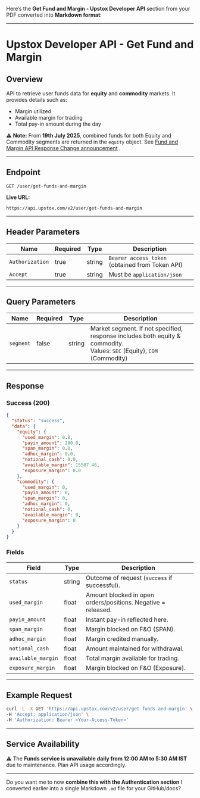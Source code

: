 Here’s the **Get Fund and Margin - Upstox Developer API** section from your PDF converted into **Markdown format**:

---

# Upstox Developer API - Get Fund and Margin

## Overview

API to retrieve user funds data for **equity** and **commodity** markets.
It provides details such as:

* Margin utilized
* Available margin for trading
* Total pay-in amount during the day

⚠️ **Note:**
From **19th July 2025**, combined funds for both Equity and Commodity segments are returned in the `equity` object. See [Fund and Margin API Response Change announcement](https://upstox.com/developer/api-documentation/announcements/fund-margin-api-change) .

---

## Endpoint

```
GET /user/get-funds-and-margin
```

**Live URL:**

```
https://api.upstox.com/v2/user/get-funds-and-margin
```

---

## Header Parameters

| Name            | Required | Type   | Description                                     |
| --------------- | -------- | ------ | ----------------------------------------------- |
| `Authorization` | true     | string | `Bearer access_token` (obtained from Token API) |
| `Accept`        | true     | string | Must be `application/json`                      |

---

## Query Parameters

| Name      | Required | Type   | Description                                                                                                               |
| --------- | -------- | ------ | ------------------------------------------------------------------------------------------------------------------------- |
| `segment` | false    | string | Market segment. If not specified, response includes both equity & commodity.<br>Values: `SEC` (Equity), `COM` (Commodity) |

---

## Response

### Success (200)

```json
{
  "status": "success",
  "data": {
    "equity": {
      "used_margin": 0.8,
      "payin_amount": 200.0,
      "span_margin": 0.0,
      "adhoc_margin": 0.0,
      "notional_cash": 0.0,
      "available_margin": 15507.46,
      "exposure_margin": 0.0
    },
    "commodity": {
      "used_margin": 0,
      "payin_amount": 0,
      "span_margin": 0,
      "adhoc_margin": 0,
      "notional_cash": 0,
      "available_margin": 0,
      "exposure_margin": 0
    }
  }
}
```

### Fields

| Field              | Type   | Description                                                   |
| ------------------ | ------ | ------------------------------------------------------------- |
| `status`           | string | Outcome of request (`success` if successful).                 |
| `used_margin`      | float  | Amount blocked in open orders/positions. Negative = released. |
| `payin_amount`     | float  | Instant pay-in reflected here.                                |
| `span_margin`      | float  | Margin blocked on F\&O (SPAN).                                |
| `adhoc_margin`     | float  | Margin credited manually.                                     |
| `notional_cash`    | float  | Amount maintained for withdrawal.                             |
| `available_margin` | float  | Total margin available for trading.                           |
| `exposure_margin`  | float  | Margin blocked on F\&O (Exposure).                            |

---

## Example Request

```bash
curl -L -X GET 'https://api.upstox.com/v2/user/get-funds-and-margin' \
-H 'Accept: application/json' \
-H 'Authorization: Bearer <Your-Access-Token>'
```

---

## Service Availability

⚠️ The **Funds service is unavailable daily from 12:00 AM to 5:30 AM IST** due to maintenance.
Plan API usage accordingly.

---

Do you want me to now **combine this with the Authentication section** I converted earlier into a single Markdown `.md` file for your GitHub/docs?
